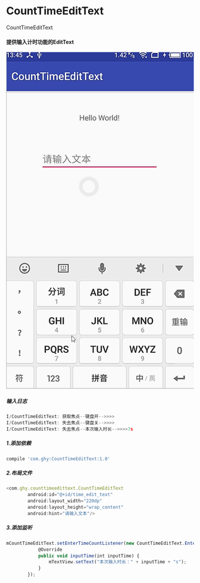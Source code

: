 # CountTimeEditText
CountTimeEditText
#### 提供输入计时功能的EditText

![](https://github.com/breewf/CountTimeEditText/blob/master/app/src/main/java/com/ghy/timeedittext/gif/time_demo.gif?raw=true)

##### 输入日志
```javascript
I/CountTimeEditText: 获取焦点--键盘开-->>>>
I/CountTimeEditText: 失去焦点--键盘关-->>>>
I/CountTimeEditText: 失去焦点--本次输入时长-->>>>7s
```

##### 1.添加依赖
```javascript
compile 'com.ghy:CountTimeEditText:1.0'
```

##### 2.布局文件
```javascript
<com.ghy.counttimeedittext.CountTimeEditText
        android:id="@+id/time_edit_text"
        android:layout_width="220dp"
        android:layout_height="wrap_content"
        android:hint="请输入文本"/>
```

##### 3.添加监听
```javascript
mCountTimeEditText.setEnterTimeCountListener(new CountTimeEditText.EnterTimeCountCallBack() {
            @Override
            public void inputTime(int inputTime) {
                mTextView.setText("本次输入时长：" + inputTime + "s");
            }
        });
```
